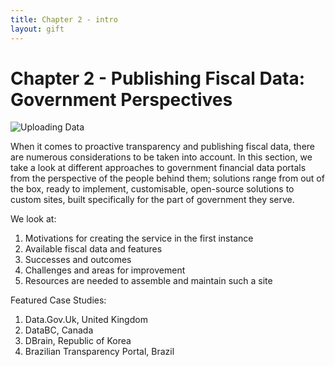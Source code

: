 ```yaml
---
title: Chapter 2 - intro
layout: gift
---
```


# Chapter 2 - Publishing Fiscal Data: Government Perspectives

![Uploading Data](http://farm8.staticflickr.com/7101/7274043562_77c0a051cc_o.gif)

When it comes to proactive transparency and publishing fiscal data, there are numerous considerations to be taken into account. In this section, we take a look at different approaches to government financial data portals from the perspective of the people behind them; solutions range from out of the box, ready to implement, customisable, open-source solutions to custom sites, built specifically for the part of government they serve.

We look at:

1. Motivations for creating the service in the first instance
2. Available fiscal data and features
3. Successes and outcomes
4. Challenges and areas for improvement
5. Resources are needed to assemble and maintain such a site

Featured Case Studies:

1. Data.Gov.Uk, United Kingdom
2. DataBC, Canada
3. DBrain, Republic of Korea
4. Brazilian Transparency Portal, Brazil